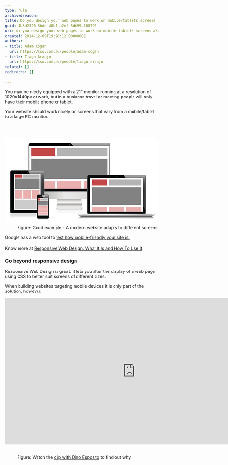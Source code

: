 ```yaml
---
type: rule
archivedreason: 
title: Do you design your web pages to work on mobile/tablets screens (AKA Responsive web design)?
guid: 4b3d2320-8bdd-48b1-a2ef-5d699c168792
uri: do-you-design-your-web-pages-to-work-on-mobile-tablets-screens-aka-responsive-web-design
created: 2014-12-09T19:28:12.0000000Z
authors:
- title: Adam Cogan
  url: https://ssw.com.au/people/adam-cogan
- title: Tiago Araujo
  url: https://ssw.com.au/people/tiago-araujo
related: []
redirects: []

---
```



<p>You may be nicely equipped with a 21" monitor running at a resolution of 1920x1440px at work, but in a business travel or meeting people will only have their mobile phone or tablet.</p><p>Your website should work nicely on screens that vary from a mobile/tablet to a large PC monitor.</p>
<br><excerpt class='endintro'></excerpt><br>
<dl class="goodImage"><dt> <img src="Responsive-Design.jpg" alt="Responsive Design" /> </dt><dd>Figure: Good example - A modern website adapts to different screens</dd></dl><p>
   <span style="line-height:1.6;">Google has a web tool to </span> <a href="https://testmysite.thinkwithgoogle.com/"> <span style="line-height:1.5em;">test how mobile-friendly your site is.</span> </a></p><p>Know more at <a href="http://www.smashingmagazine.com/2011/01/12/guidelines-for-responsive-web-design/">Responsive Web Design: What It Is and How To Use It</a>.</p><h3>Go beyond responsive design</h3><p>Responsive Web Design is great. It lets you alter the display of a web page using CSS to better suit screens of different sizes.</p><p>When building websites targeting mobile devices it is only part of the solution, however.</p><div class="ms-rtestate-read ms-rte-embedcode ms-rte-embedil ms-rtestate-notify"><iframe width="853" height="480" src="https://www.youtube.com/embed/IUE6Ut0GXi4?rel=0" frameborder="0"></iframe> </div><dl class="image">  <dd>​Figure: Watch the <a href="http://tv.ssw.com/4681/writing-mobile-sites-lessons-learned-top-tips-web-developers" target="_blank">clip with Dino Esposito</a> to find out why</dd></dl>​


